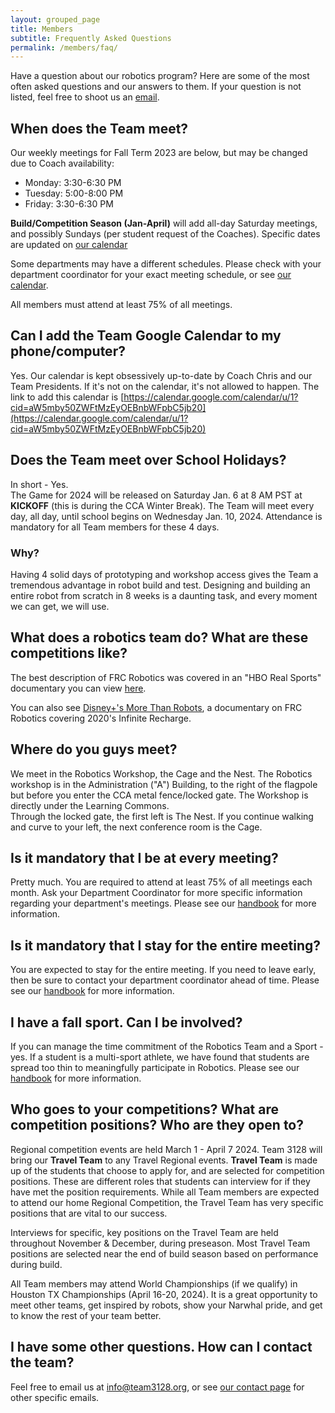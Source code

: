 ```yaml
---
layout: grouped_page
title: Members
subtitle: Frequently Asked Questions
permalink: /members/faq/
---
```


Have a question about our robotics program? Here are some of the most often asked questions and our answers to them. If your question is not listed, feel free to shoot us an [email](/contact/).

## **When does the Team meet?**

Our weekly meetings for Fall Term 2023 are below, but may be changed due to Coach availability:

- Monday: 3:30-6:30 PM
- Tuesday: 5:00-8:00 PM
- Friday: 3:30-6:30 PM

**Build/Competition Season (Jan-April)** will add all-day Saturday meetings, and possibly Sundays (per student request of the Coaches). Specific dates are updated on [our calendar](/members/calendar/)

Some departments may have a different schedules. Please check with your department coordinator for your exact meeting schedule, or see [our calendar](/members/calendar/).

All members must attend at least 75% of all meetings.

## **Can I add the Team Google Calendar to my phone/computer?**

Yes.  Our calendar is kept obsessively up-to-date by Coach Chris and our Team Presidents.  If it's not on the calendar, it's not allowed to happen.
The link to add this calendar is [https://calendar.google.com/calendar/u/1?cid=aW5mby50ZWFtMzEyOEBnbWFpbC5jb20](https://calendar.google.com/calendar/u/1?cid=aW5mby50ZWFtMzEyOEBnbWFpbC5jb20)

## **Does the Team meet over School Holidays?**

In short - Yes.  
The Game for 2024 will be released on Saturday Jan. 6 at 8 AM PST at **KICKOFF** (this is during the CCA Winter Break).  The Team will meet every day, all day, until school begins on Wednesday Jan. 10, 2024.
Attendance is mandatory for all Team members for these 4 days.

### **Why?**
Having 4 solid days of prototyping and workshop access gives the Team a tremendous advantage in robot build and test.  Designing and building an entire robot from scratch in 8 weeks is a daunting task, and every moment we can get, we will use.


## **What does a robotics team do? What are these competitions like?**

The best description of FRC Robotics was covered in an "HBO Real Sports" documentary you can view [here](https://www.youtube.com/watch?v=18OCZz8yKtU).

You can also see [Disney+'s More Than Robots](https://www.disneyplus.com/movies/more-than-robots/1OkBDAcESiGf), a documentary on FRC Robotics covering 2020's Infinite Recharge. 

## **Where do you guys meet?**

We meet in the Robotics Workshop, the Cage and the Nest.
The Robotics workshop is in the Administration ("A") Building, to the right of the flagpole but before you enter the CCA metal fence/locked gate.  The Workshop is directly under the Learning Commons.  
Through the locked gate, the first left is The Nest.  If you continue walking and curve to your left, the next conference room is the Cage. 

## **Is it mandatory that I be at every meeting?**

Pretty much. You are required to attend at least 75% of all meetings each month. Ask your Department Coordinator for more specific information regarding your department's meetings.  Please see our [handbook](https://docs.google.com/document/d/1FuUlnkb8Uu6bk48-DDJ0aCf_cCHZcDMseKd6DkKox-U/edit?usp=sharing) for more information.


## **Is it mandatory that I stay for the entire meeting?**

You are expected to stay for the entire meeting. If you need to leave early, then be sure to contact your department coordinator ahead of time.  Please see our [handbook](https://docs.google.com/document/d/1FuUlnkb8Uu6bk48-DDJ0aCf_cCHZcDMseKd6DkKox-U/edit?usp=sharing) for more information.

## **I have a fall sport. Can I be involved?**

If you can manage the time commitment of the Robotics Team and a Sport - yes.  If a student is a multi-sport athlete, we have found that students are spread too thin to meaningfully participate in Robotics.  Please see our [handbook](https://docs.google.com/document/d/1FuUlnkb8Uu6bk48-DDJ0aCf_cCHZcDMseKd6DkKox-U/edit?usp=sharing) for more information.


## **Who goes to your competitions? What are competition positions? Who are they open to?**

Regional competition events are held March 1 - April 7 2024.    Team 3128 will bring our **Travel Team** to any Travel Regional events.  **Travel Team** is made up of the students that choose to apply for, and are selected for competition positions. These are different roles that students can interview for if they have met the position requirements. While all Team members are expected to attend our home Regional Competition, the Travel Team has very specific positions that are vital to our success.

Interviews for specific, key positions on the Travel Team are held throughout November & December, during preseason.  Most Travel Team positions are selected near the end of build season based on performance during build.

All Team members may attend World Championships (if we qualify) in Houston TX Championships (April 16-20, 2024). It is a great opportunity to meet other teams, get inspired by robots, show your Narwhal pride, and get to know the rest of your team better.

## **I have some other questions. How can I contact the team?**

Feel free to email us at info@team3128.org, or see [our contact page](/contact/) for other specific emails. 
